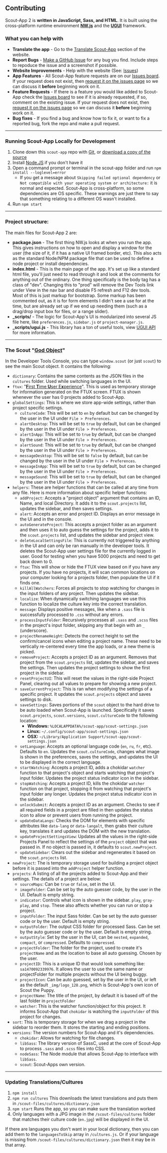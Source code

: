 ## Contributing

Scout-App 2 is **written in JavaScript, Sass, and HTML**. It is built using the cross-platform runtime environment **[NW.js](http://nwjs.io)** and the **[UGUI](http://ugui.io)** framework.


### What you can help with

* **Translate the app** - Go to the [Translate Scout-App](http://scout-app.io/index.html#cultures) section of the website.
* **Report Bugs** - [Make a GitHub Issue](https://github.com/scout-app/scout-app/issues/new?title=SA2%20-%20&body=OS%3A%20%0DVersion%3A%20%0DInformation%20from%20Dev%20Tools%3A%20%0D%0D%28Attach%20screenshot%20below%29) for any bug you find. Include steps to repoduce the issue and a screenshot if possible.
* **Website Improvements** - Help with the website (See: [Issues](https://github.com/scout-app/scout-app.github.io/issues))
* **App Features** - All Scout-App feature requests are on our [Issues board](https://github.com/scout-app/scout-app/issues). If your request does not exist, then [request it on the issues page](https://github.com/scout-app/scout-app/issues/new?title=SA2%20Feature%20Request%20-%20) so we can discuss it **before** beginning work on it.
* **Feature Requests** - If there is a feature you would like added to Scout-App check the [Issues board](https://github.com/scout-app/scout-app/issues) to see if it is already requested, if so, comment on the existing issue. If your request does not exist, then [request it on the issues page](https://github.com/scout-app/scout-app/issues/new?title=SA2%20Feature%20Request%20-%20) so we can discuss it **before** beginning work on it.
* **Bug fixes** - If you find a bug and know how to fix it, or want to fix a reported bug, fork the repo and make a pull request.


* * *


### Running Scout-App Locally for Development

1. Clone down this `scout-app` repo with [Git](https://git-scm.com), or [download a copy of the source](https://github.com/scout-app/scout-app/archive/master.zip)
1. Install [Node.JS](http://nodejs.org) if you don't have it
1. Open a command prompt or terminal in the scout-app folder and run `npm install --loglevel=error`
   * If you get a message about `Skipping failed optional dependency` or `Not compatible with your operating system or architecture:` it is normal and expected. Scout-App is cross-platform, so some dependencies are OS specific. These warnings are just there to say that something relating to a different OS wasn't installed.
1. Run `npm start`


* * *


### Project structure:

The  main files for Scout-App 2 are:

* **package.json** - The first thing NW.js looks at when you run the app. This gives instructions on how to open and display a window for the user (the size of it, if it has a native UI framed border, etc). This also acts as the standard Node/NPM package file that can be used to define a node project or install dependencies.
* **index.html** - This is the main page of the app. It's set up like a standard html file, you'll just need to read through it and look at the comments for anything out of the ordinary. One thing specifically is the body tag has a class of "dev". Changing this to "prod" will remove the Dev Tools link under View in the nav bar and disable F5 refresh and F12 dev tools. Most of this is just markup for bootstrap. Some markup has been commented out, as it is for form elements I didn't see a use for at the time, but are already set up if we end up needing them (such as a drag/drop input box for files, or a range slider).
* **_scripts/** - The logic for Scout-App's UI is modularized into several JS file here, like `preferences.js`, `sidebar.js` or `project-manager.js`.
* **_scripts/ugui.js** - This library has a ton of useful tools, view [UGUI API](http://ugui.io/api) for more information.


* * *


### The Scout "[God Object](https://en.wikipedia.org/wiki/God_object)"

In the Developer Tools Console, you can type `window.scout` (or just `scout`) to see the main Scout object. It contains the following:

* `dictionary`: Contains the same contents as the JSON files in the `cultures` folder. Used while switching languages in the UI.
* `ftux`: "[**F**irst **T**ime **U**ser E**x**perience](https://en.wikipedia.org/wiki/First-time_user_experience)". This is used as temporary storage for information generated on the FTUX screen. FTUX is shown whenever the user has 0 projects added to Scout-App.
* `globalSettings`: This is where we store app-wide settings, rather than project specific settings.
   * `cultureCode`: This will be set to `en` by default but can be changed by the user in the UI under `File > Preferences`.
   * `alertDesktop`: This will be set to `true` by default, but can be changed by the user in the UI under `File > Preferences`.
   * `alertInApp`: This will be set to `true` by default, but can be changed by the user in the UI under `File > Preferences`.
   * `alertSound`: This will be set to `true` by default, but can be changed by the user in the UI under `File > Preferences`.
   * `messageDesktop`: This will be set to `false` by default, but can be changed by the user in the UI under `File > Preferences`.
   * `messageInApp`: This will be set to `true` by default, but can be changed by the user in the UI under `File > Preferences`.
   * `messageSound`: This will be set to `true` by default, but can be changed by the user in the UI under `File > Preferences`.
* `helpers`: These are helper functions that can be called at any time from any file. Here is more information about specific helper functions:
   * `addProject`: Accepts a "project object" argument that contains an ID, Name, and local Directory. It adds it to the `scout.projects` list, updates the sidebar, and then saves settings.
   * `alert`: Accepts an error and project ID. Displays an error message in the UI and in the console.
   * `autoGenerateProject`: This accepts a project folder as an argument and then uses it to auto guess the settings for the project, adds it to the `scout.projects` list, and updates the sidebar and project view.
   * `deleteLocalSettingsFile`: This is currently not triggered by anything in the UI and can only be ran manually in the developer tools. It deletes the Scout-App user settings file for the currently logged in user. Good for testing when you have 5000 projects and need to get back down to 0.
   * `ftux`: This will show or hide the FTUX view based on if you have any projects. If you have no projects, it will scan common locations on your computer looking for a projects folder, then populate the UI if it finds one.
   * `killAllWatchers`: Forces all projects to stop watching for changes in the input folders of any project. Then updates the sidebar.
   * `localize`: When dynamically switching languages we use this function to localize the culture key into the correct translation.
   * `message`: Displays positive messages, like when a `.sass` file is successfully processed to `.css` without any errors.
   * `processInputFolder`: Recursively processes all `.sass` and `.scss` files in the project's input folder, skipping any that begin with an `_` (underscore).
   * `projectRenameHeight`: Detects the correct height to set the confirm/cancel icons when editing a project name. These need to be vertically re-centered every time the app loads, or a new theme is picked.
   * `removeProject`: Accepts a project ID as an argument. Removes that project from the `scout.projects` list, updates the sidebar, and saves the settings. Then updates the project settings to show the first project in the sidebar.
   * `resetProjectUI`: This will reset the values in the right-side Project Panel, clearing out all values to prepare for showing a new project.
   * `saveCurrentProject`: This is ran when modifying the settings of a specific project. It updates the `scout.projects` object and saves settings to disk.
   * `saveSettings`: Saves portions of the `scout` object to the hard drive to be auto loaded when Scout-App is launched. Specifically it saves `scout.projects`, `scout.versions`, `scout.cultureCode` to the following location:
      * **Windows:** `%LOCALAPPDATA%/scout-app/scout-settings.json`
      * **Linux:** `~/.config/scout-app/scout-settings.json`
      * **OSX:** `~/Library/Application Support/scout-app/scout-settings.json`
   * `setLanguage`: Accepts an optional language code (`en`, `ru`, `fr`, etc). Defaults to `en`. Updates the `scout.cultureCode`, changes what image is shown in the preferences, saves the settings, and updates the UI to be displayed in the correct language.
   * `startWatching`: Accepts a project ID, adds a chokidar `watcher` function to that project's object and starts watching that project's input folder. Updates the project status indicator icon in the sidebar.
   * `stopWatching`: Accepts a project ID, kills the chokidar `watcher` function on that project, stopping it from watching that project's input folder any longer. Updates the project status indicator icon in the sidebar.
   * `unlockSubmit`: Accepts a project ID as an argument. Checks to see if all required fields in a project are filled in then updates the status icon to allow or prevent users from running the project.
   * `updateDataLangs`: Checks the DOM for elements with specific attributes like `data-lang` or `data-langalt`, then grabs their culture key, translates it and updates the DOM with the new translation.
   * `updateProjectSettingsView`: Updates all the values in the right-side Projects Panel to reflect the settings of the `project` object that was passed in. If no object is passed in, it defaults to `scout.newProject`.
   * `updateSidebar`: Clears out the sidebar and regenerates it based on the `scout.projects` list.
* `newProject`: The is temporary storage used for building a project object before it is passed into the `addProject` helper function.
* `projects`: A listing of all the projects added to Scout-App and their settings. The details of a project are below:
   * `sourceMaps`: Can be `true` or `false`, set in the UI.
   * `imageFolder`: Can be set by the auto guesser code, by the user in the UI. Default is empty string.
   * `indicator`: Controls what icon is shown in the sidebar. `play`, `gray-play`, and `stop`. These also affects whether you can run or stop a project.
   * `inputFolder`: The input Sass folder. Can be set by the auto guesser code or by the user. Default is empty string.
   * `outputFolder`: The output CSS folder for processed Sass. Can be set by the auto guesser code or by the user. Default is empty string.
   * `outputStyle`: Set by the user in the UI, can be `nested`, `expanded`, `compact`, or `compressed`. Defaults to `compressed`.
   * `projectFolder`: The folder for the project, used to create it's `projectName` and as the location to base all auto guessing. Chosen by the user.
   * `projectID`: This is a unique ID that would look something like: `sa1470092339976`. It allows the user to use the same name or projectFolder for multiple projects without the UI being buggy.
   * `projectIcon`: Can be auto guessed, set by the user in the UI, or left as the default `_img/logo_128.png`, which is Scout-App's own icon of Scout the Puppy.
   * `projectName`: The title of the project, by default it is based off of the last folder in `projectFolder`
   * `watcher`: This is the watcher function/object for this project. It informs Scout-App that `chokidar` is watching the `inputFolder` of this project for changes.
* `sort`: This is temporary storage for when we drag a project in the sidebar to reorder them. It stores the starting and ending positions.
* `versions`: The version numbers for Scout-App and it's dependencies.
   * `chokidar`: Allows for watching for file changes.
   * `libSass`: The library version of SassC, used at the core of Scout-App to process `.sass` and `.scss` files into CSS.
   * `nodeSass`: The Node module that allows Scout-App to interface with `libSass`.
   * `scout`: Scout-Apps own version.


* * *


### Updating Translations/Cultures

1. `npm install`
1. `npm run cultures` This downloads the latest translations and puts them in `/scout-files/cultures/dictionary.json`
1. `npm start` Runs the app, so you can make sure the translation worked
1. Only languages with a JPG image in the `/scout-files/cultures` folder that matches their culture code (`en.jpg`) will be displayed in the UI.

If there are languages you don't want in your local dictionary, then you can add them to the `languagesToSkip` array in `/cultures.js`. Or if your language is missing from `/scout-files/cultures/dictionary.json` then it may be in that array.
